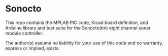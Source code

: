 # Sonocto

This repo contains the MPLAB PIC code, Kicad board definition, and Arduino library and test suite for the Sonocto(tm) eight channel sonar module controller.

The author(s) assume no liability for your use of this code and no warranty, express or implied, exists.
